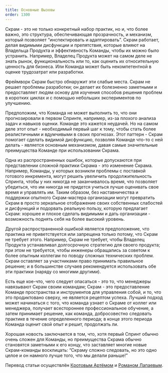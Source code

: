 ```yaml
---
title: Основные Вызовы
order: 1300
---
```


Скрам - это не только конкретный набор практик, но и, что более важно, это структура, обеспечивающая прозрачность, и механизм, который позволяет “инспектировать и адаптировать”. Скрам работает, делая видимыми дисфункции и препятствия, которые влияют на Владельца Продукта и эффективность Команды, чтобы их можно было устранить. Например, Владелец Продукта может на самом деле не знать рынок, функциональность или то, как оценить их относительную ценность для бизнеса. Или Команда может быть некомпетентной в оценке трудозатрат или разработки.

Фреймворк Скрам быстро обнаружит эти слабые места. Скрам не решает проблемы разработки; он делает их болезненно заметными и предоставляет людям основу для изучения способов решения проблем в коротких циклах и с помощью небольших экспериментов по улучшению.

Предположим, что Команда не может выполнить то, что они прогнозировали в первом Спринте, например, из-за плохого анализа задач и навыков оценки. Команде это кажется неудачей. Но на самом деле этот опыт - необходимый первый шаг к тому, чтобы стать более реалистичными и вдумчивыми в своих прогнозах. Этот паттерн - Скрам помогает сделать видимой дисфункцию, позволяя Команде что-то с ней делать - является основным механизмом, давая самые значительные преимущества Команде при использовании Скрама.

Одна из распространенных ошибок, которые допускаются при представлении сложной практики Скрама - это изменение Скрама. Например, Команды, у которых возникли проблемы с поставкой готового инкремента, могут решить увеличить продолжительность Спринта, чтобы у них никогда не заканчивалось время, что позволяет убедиться, что им никогда не придется учиться лучше оценивать свое время и управлять им. Таким образом, без наставничества и поддержки опытного Скрам-мастера организации могут превратить Скрам в просто зеркальное отображение своих собственных слабостей и дисфункций и подорвать реальную пользу, которую предлагает Скрам: хорошее и плохое сделать видимыми и дать организации - возможность поднять себя на более высокий уровень.

Другой распространенной ошибкой является предположение, что практика не приветствуется или запрещена только потому, что Скрам не требует этого. Например, Скрам не требует, чтобы Владелец Продукта устанавливал долгосрочную стратегию для своего продукта; при этом не требуется, чтобы инженеры обращались за советом к более опытным коллегам по поводу сложных технических проблем. Скрам оставляет за участниками право принимать правильное решение; и в большинстве случаев рекомендуется использовать обе эти практики (наряду со многими другими).

Есть еще кое-что, чего следует опасаться - это то, что менеджеры навязывают Скрам своим командам; Скрам - это предоставление Команде пространства и инструментов для управления собой, и то, что это продиктовано сверху, не является рецептом успеха. Лучший подход может начинаться с того, что команда узнает о Скраме от коллег или менеджера, получает всестороннее профессиональное обучение, а затем принимает решение, как команда, добросовестно следовать практике в течение определенного периода; в конце этого периода Команда оценит свой опыт и решит, продолжать ли.

Хорошая новость заключается в том, что, хотя первый Спринт обычно очень сложен для Команды, но преимущества Скрама обычно становятся заметными к его концу, что заставляет многие новые Скрам-команды восклицать: “Скраму сложно следовать, но это одно целое и он намного лучше того, что мы делали раньше!”

Перевод статьи осуществлён [Кротовым Артёмом](https://www.facebook.com/artem.v.krotov) и [Романом Лапаевым](https://www.linkedin.com/in/romanlapaev).
